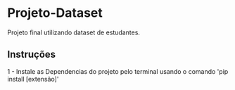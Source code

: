 # Projeto-Dataset

Projeto final utilizando dataset de estudantes.


## Instruções
 1 - Instale as Dependencias do projeto pelo terminal usando o comando 'pip install [extensão]'

